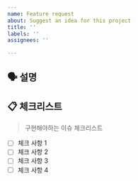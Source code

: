 ```yaml
---
name: Feature request
about: Suggest an idea for this project
title: ''
labels: ''
assignees: ''

---
```


## 🗣 설명



## 📋 체크리스트

> 구현해야하는 이슈 체크리스트

- [ ] 체크 사항 1
- [ ] 체크 사항 2
- [ ] 체크 사항 3
- [ ] 체크 사항 4
